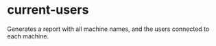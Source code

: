 # current-users
Generates a report with all machine names, and the users connected to each machine.
